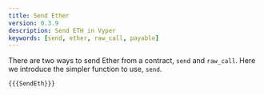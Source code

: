 ```yaml
---
title: Send Ether
version: 0.3.9
description: Send ETH in Vyper
keywords: [send, ether, raw_call, payable]
---
```


There are two ways to send Ether from a contract, `send` and `raw_call`. Here we introduce the simpler function to use, `send`.

```vyper
{{{SendEth}}}
```
